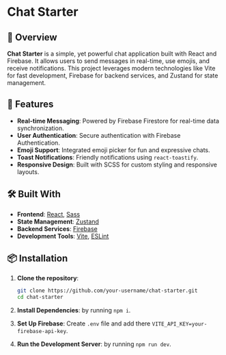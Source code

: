 # Chat Starter

## 📜 Overview

**Chat Starter** is a simple, yet powerful chat application built with React and Firebase. It allows users to send messages in real-time, use emojis, and receive notifications. This project leverages modern technologies like Vite for fast development, Firebase for backend services, and Zustand for state management.

## 🚀 Features

- **Real-time Messaging**: Powered by Firebase Firestore for real-time data synchronization.
- **User Authentication**: Secure authentication with Firebase Authentication.
- **Emoji Support**: Integrated emoji picker for fun and expressive chats.
- **Toast Notifications**: Friendly notifications using `react-toastify`.
- **Responsive Design**: Built with SCSS for custom styling and responsive layouts.

## 🛠️ Built With

- **Frontend**: [React](https://reactjs.org/), [Sass](https://sass-lang.com/)
- **State Management**: [Zustand](https://zustand.pmnd.rs/)
- **Backend Services**: [Firebase](https://firebase.google.com/)
- **Development Tools**: [Vite](https://vitejs.dev/), [ESLint](https://eslint.org/)

## 📦 Installation

1. **Clone the repository**:

   ```bash
   git clone https://github.com/your-username/chat-starter.git
   cd chat-starter
2. **Install Dependencies**: by running `npm i`.
3. **Set Up Firebase**: 
Create `.env` file and add there `VITE_API_KEY=your-firebase-api-key`.
4. **Run the Development Server**: by running `npm run dev`.
